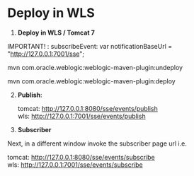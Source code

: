 # **Deploy in WLS**
1. **Deploy in WLS / Tomcat 7**

IMPORTANT! :
subscribeEvent: var notificationBaseUrl = "http://127.0.0.1:7001/sse";


mvn com.oracle.weblogic:weblogic-maven-plugin:undeploy

mvn com.oracle.weblogic:weblogic-maven-plugin:deploy

2. **Publish**:

   tomcat: http://127.0.0.1:8080/sse/events/publish <br>
   wls: http://127.0.0.1:7001/sse/events/publish

 
3. **Subscriber**
 
 Next, in a different window invoke the subscriber page url i.e. 
 
 tomcat: http://127.0.0.1:8080/sse/events/subscribe <br>
 wls: http://127.0.0.1:7001/sse/events/subscribe
 
 




